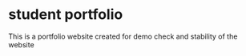 # student portfolio 
This is a portfolio website created for demo check and stability of the website